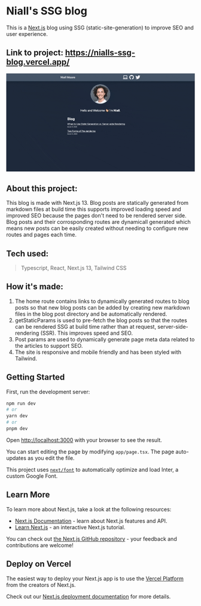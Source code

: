 # Niall's SSG blog

This is a [Next.js](https://nextjs.org/) blog using SSG (static-site-generation) to improve SEO and user experience.

## Link to project: https://nialls-ssg-blog.vercel.app/
![Navigating the blog](SSG-blog.gif?raw=true "Navigating the blog")

## About this project: 
This blog is made with Next.js 13. Blog posts are statically generated from markdown files at build time this supports improved loading speed and improved SEO because the pages don't need to be rendered server side. Blog posts and their corrosponding routes are dynamicall generated which means new posts can be easily created without needing to configure new routes and pages each time.

## Tech used: 
> Typescript,
> React,
> Next.js 13,
> Tailwind CSS

## How it's made:
1. The home route contains links to dynamically generated routes to blog posts so that new blog posts can be added by creating new markdown files in the blog post directory and be automatically rendered.
2. getStaticParams is used to pre-fetch the blog posts so that the routes can be rendered SSG at build time rather than at request, server-side-rendering (SSR). This improves speed and SEO. 
3. Post params are used to dynamically generate page meta data related to the articles to support SEO.
4. The site is responsive and mobile friendly and has been styled with Tailwind.

## Getting Started

First, run the development server:

```bash
npm run dev
# or
yarn dev
# or
pnpm dev
```

Open [http://localhost:3000](http://localhost:3000) with your browser to see the result.

You can start editing the page by modifying `app/page.tsx`. The page auto-updates as you edit the file.

This project uses [`next/font`](https://nextjs.org/docs/basic-features/font-optimization) to automatically optimize and load Inter, a custom Google Font.

## Learn More

To learn more about Next.js, take a look at the following resources:

- [Next.js Documentation](https://nextjs.org/docs) - learn about Next.js features and API.
- [Learn Next.js](https://nextjs.org/learn) - an interactive Next.js tutorial.

You can check out [the Next.js GitHub repository](https://github.com/vercel/next.js/) - your feedback and contributions are welcome!

## Deploy on Vercel

The easiest way to deploy your Next.js app is to use the [Vercel Platform](https://vercel.com/new?utm_medium=default-template&filter=next.js&utm_source=create-next-app&utm_campaign=create-next-app-readme) from the creators of Next.js.

Check out our [Next.js deployment documentation](https://nextjs.org/docs/deployment) for more details.
